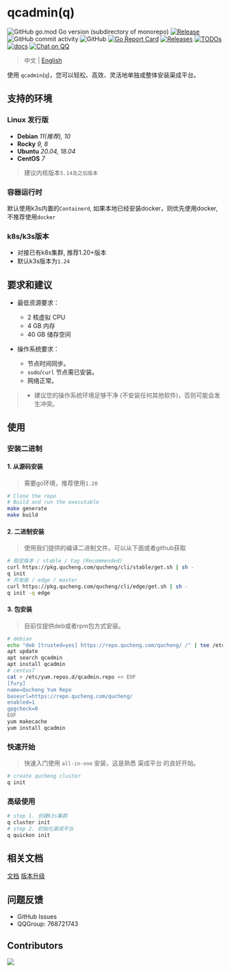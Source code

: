 # qcadmin(q)

![GitHub go.mod Go version (subdirectory of monorepo)](https://img.shields.io/github/go-mod/go-version/easysoft/quickon_cli?filename=go.mod&style=flat-square)
[![Release](https://github.com/easysoft/quickon_cli/actions/workflows/release.yml/badge.svg)](https://github.com/easysoft/quickon_cli/actions/workflows/release.yml)
![GitHub commit activity](https://img.shields.io/github/commit-activity/w/easysoft/quickon_cli?style=flat-square)
![GitHub](https://img.shields.io/badge/license-ZPL%20%2B%20AGPL-blue)
[![Go Report Card](https://goreportcard.com/badge/github.com/easysoft/quickon_cli)](https://goreportcard.com/report/github.com/easysoft/quickon_cli)
[![Releases](https://img.shields.io/github/release-pre/easysoft/quickon_cli.svg)](https://github.com/easysoft/quickon_cli/releases)
[![TODOs](https://img.shields.io/endpoint?url=https://api.tickgit.com/badge?repo=github.com/easysoft/quickon_cli)](https://www.tickgit.com/browse?repo=github.com/easysoft/quickon_cli)
[![docs](https://img.shields.io/badge/docs-done-green)](https://www.qucheng.com/)
[![Chat on QQ](https://img.shields.io/badge/chat-768721743-blueviolet?logo=TencentQQ)](https://img.qucheng.com/group/qq.jpg)

> 中文 | [English](README-EN.md)

使用 `qcadmin`(`q`)，您可以轻松、高效、灵活地单独或整体安装渠成平台。

## 支持的环境

### Linux 发行版

* **Debian**  *11(推荐), 10*
* **Rocky** *9, 8*
* **Ubuntu**  *20.04, 18.04*
* **CentOS**  *7*

> 建议内核版本`5.14及之后版本`

### 容器运行时

默认使用k3s内置的`Containerd`, 如果本地已经安装docker，则优先使用docker, 不推荐使用`docker`

### k8s/k3s版本

* 对接已有k8s集群, 推荐1.20+版本
* 默认k3s版本为`1.24`

## 要求和建议

* 最低资源要求：
  * 2 核虚拟 CPU
  * 4 GB 内存
  * 40 GB 储存空间

* 操作系统要求：

  * 节点时间同步。
  * `sudo`/`curl` 节点需已安装。
  * 网络正常。

> * 建议您的操作系统环境足够干净 (不安装任何其他软件)，否则可能会发生冲突。

## 使用

### 安装二进制

#### 1. 从源码安装

> 需要go环境，推荐使用`1.20`

```bash
# Clone the repo
# Build and run the executable
make generate
make build
```

#### 2. 二进制安装

> 使用我们提供的编译二进制文件。可以从下面或者github获取

```bash
# 稳定版本 / stable / tag (Recommended)
curl https://pkg.qucheng.com/qucheng/cli/stable/get.sh | sh -
q init
# 开发版 / edge / master
curl https://pkg.qucheng.com/qucheng/cli/edge/get.sh | sh -
q init -q edge
```

#### 3. 包安装

> 目前仅提供deb或者rpm包方式安装。

```bash
# debian
echo "deb [trusted=yes] https://repo.qucheng.com/qucheng/ /" | tee /etc/apt/sources.list.d/qcadmin.list
apt update
apt search qcadmin
apt install qcadmin
# centos7
cat > /etc/yum.repos.d/qcadmin.repo << EOF
[fury]
name=Qucheng Yum Repo
baseurl=https://repo.qucheng.com/qucheng/
enabled=1
gpgcheck=0
EOF
yum makecache
yum install qcadmin
```

### 快速开始

> 快速入门使用 `all-in-one` 安装，这是熟悉 渠成平台 的良好开始。

```bash
# create qucheng cluster
q init
```

### 高级使用

```bash
# step 1. 创建k3s集群
q cluster init
# step 2. 初始化渠成平台
q quickon init 
```

## 相关文档

[文档](./docs/index.md)
[版本升级](https://github.com/easysoft/quickon_cli/wiki/%E7%89%88%E6%9C%AC%E5%8D%87%E7%BA%A7)

## 问题反馈

* GitHub Issues
* QQGroup: 768721743

## Contributors

<!-- readme: collaborators,contributors -start -->
<!-- readme: collaborators,contributors -end -->
<a href="https://github.com/easysoft/quickon_cli/graphs/contributors">
  <img src="https://contrib.rocks/image?repo=easysoft/quickon_cli" />
</a>
